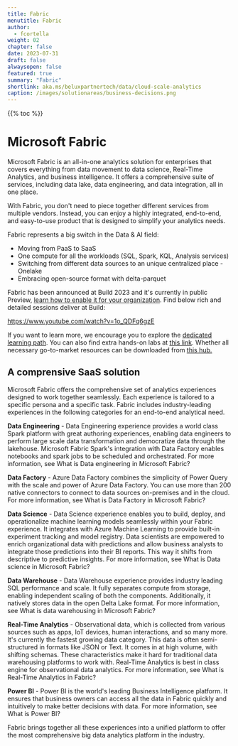 ```yaml
---
title: Fabric
menutitle: Fabric
author: 
  - fcortella
weight: 02
chapter: false
date: 2023-07-31
draft: false
alwaysopen: false
featured: true
summary: "Fabric"
shortlink: aka.ms/beluxpartnertech/data/cloud-scale-analytics
caption: /images/solutionareas/business-decisions.png
---
```

{{% toc %}}

# Microsoft Fabric

Microsoft Fabric is an all-in-one analytics solution for enterprises that covers everything from data movement to data science, Real-Time Analytics, and business intelligence. It offers a comprehensive suite of services, including data lake, data engineering, and data integration, all in one place. 

With Fabric, you don't need to piece together different services from multiple vendors. Instead, you can enjoy a highly integrated, end-to-end, and easy-to-use product that is designed to simplify your analytics needs.

Fabric represents a big switch in the Data & AI field:
- Moving from PaaS to SaaS
- One compute for all the workloads (SQL, Spark, KQL, Analysis services)
- Switching from different data sources to an unique centralized place - Onelake 
- Embracing open-source format with delta-parquet 

Fabric has been announced at Build 2023 and it's currently in public Preview, [<u>learn how to enable it for your organization</u>](https://learn.microsoft.com/en-us/fabric/admin/fabric-switch). Find below rich and detailed sessions deliver at Build:

[<u>https://www.youtube.com/watch?v=1o_QDFq6gzE</u>](https://www.youtube.com/watch?v=1o_QDFq6gzE)


If you want to learn more, we encourage you to explore the [<u>dedicated learning path</u>](https://learn.microsoft.com/en-us/training/paths/get-started-fabric/). You can also find extra hands-on labs at [<u>this link</u>](https://learn.microsoft.com/en-us/fabric/get-started/end-to-end-tutorials). Whether all necessary go-to-market resources can be downloaded from [<u>this hub.</u>](https://partner.microsoft.com/en-us/asset/collection/fabric-readiness-and-enablement-resources#/)

## A comprensive SaaS solution

Microsoft Fabric offers the comprehensive set of analytics experiences designed to work together seamlessly. Each experience is tailored to a specific persona and a specific task. Fabric includes industry-leading experiences in the following categories for an end-to-end analytical need.

**Data Engineering** - Data Engineering experience provides a world class Spark platform with great authoring experiences, enabling data engineers to perform large scale data transformation and democratize data through the lakehouse. Microsoft Fabric Spark's integration with Data Factory enables notebooks and spark jobs to be scheduled and orchestrated. For more information, see What is Data engineering in Microsoft Fabric?

**Data Factory** - Azure Data Factory combines the simplicity of Power Query with the scale and power of Azure Data Factory. You can use more than 200 native connectors to connect to data sources on-premises and in the cloud. For more information, see What is Data Factory in Microsoft Fabric?

**Data Science** - Data Science experience enables you to build, deploy, and operationalize machine learning models seamlessly within your Fabric experience. It integrates with Azure Machine Learning to provide built-in experiment tracking and model registry. Data scientists are empowered to enrich organizational data with predictions and allow business analysts to integrate those predictions into their BI reports. This way it shifts from descriptive to predictive insights. For more information, see What is Data science in Microsoft Fabric?

**Data Warehouse** - Data Warehouse experience provides industry leading SQL performance and scale. It fully separates compute from storage, enabling independent scaling of both the components. Additionally, it natively stores data in the open Delta Lake format. For more information, see What is data warehousing in Microsoft Fabric?

**Real-Time Analytics** - Observational data, which is collected from various sources such as apps, IoT devices, human interactions, and so many more. It's currently the fastest growing data category. This data is often semi-structured in formats like JSON or Text. It comes in at high volume, with shifting schemas. These characteristics make it hard for traditional data warehousing platforms to work with. Real-Time Analytics is best in class engine for observational data analytics. For more information, see What is Real-Time Analytics in Fabric?

**Power BI** - Power BI is the world's leading Business Intelligence platform. It ensures that business owners can access all the data in Fabric quickly and intuitively to make better decisions with data. For more information, see What is Power BI?

Fabric brings together all these experiences into a unified platform to offer the most comprehensive big data analytics platform in the industry.
